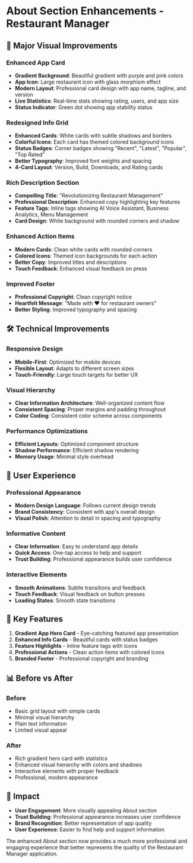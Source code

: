# About Section Enhancements - Restaurant Manager

## 🎨 Major Visual Improvements

### Enhanced App Card
- **Gradient Background**: Beautiful gradient with purple and pink colors
- **App Icon**: Large restaurant icon with glass morphism effect
- **Modern Layout**: Professional card design with app name, tagline, and version
- **Live Statistics**: Real-time stats showing rating, users, and app size
- **Status Indicator**: Green dot showing app stability status

### Redesigned Info Grid
- **Enhanced Cards**: White cards with subtle shadows and borders
- **Colorful Icons**: Each card has themed colored background icons
- **Status Badges**: Corner badges showing "Recent", "Latest", "Popular", "Top Rated"
- **Better Typography**: Improved font weights and spacing
- **4-Card Layout**: Version, Build, Downloads, and Rating cards

### Rich Description Section
- **Compelling Title**: "Revolutionizing Restaurant Management"
- **Professional Description**: Enhanced copy highlighting key features
- **Feature Tags**: Inline tags showing AI Voice Assistant, Business Analytics, Menu Management
- **Card Design**: White background with rounded corners and shadow

### Enhanced Action Items
- **Modern Cards**: Clean white cards with rounded corners
- **Colored Icons**: Themed icon backgrounds for each action
- **Better Copy**: Improved titles and descriptions
- **Touch Feedback**: Enhanced visual feedback on press

### Improved Footer
- **Professional Copyright**: Clean copyright notice
- **Heartfelt Message**: "Made with ❤️ for restaurant owners"
- **Better Styling**: Improved typography and spacing

## 🛠 Technical Improvements

### Responsive Design
- **Mobile-First**: Optimized for mobile devices
- **Flexible Layout**: Adapts to different screen sizes
- **Touch-Friendly**: Large touch targets for better UX

### Visual Hierarchy
- **Clear Information Architecture**: Well-organized content flow
- **Consistent Spacing**: Proper margins and padding throughout
- **Color Coding**: Consistent color scheme across components

### Performance Optimizations
- **Efficient Layouts**: Optimized component structure
- **Shadow Performance**: Efficient shadow rendering
- **Memory Usage**: Minimal style overhead

## 📱 User Experience

### Professional Appearance
- **Modern Design Language**: Follows current design trends
- **Brand Consistency**: Consistent with app's overall design
- **Visual Polish**: Attention to detail in spacing and typography

### Informative Content
- **Clear Information**: Easy to understand app details
- **Quick Access**: One-tap access to help and support
- **Trust Building**: Professional appearance builds user confidence

### Interactive Elements
- **Smooth Animations**: Subtle transitions and feedback
- **Touch Feedback**: Visual feedback on button presses
- **Loading States**: Smooth state transitions

## 🎯 Key Features

1. **Gradient App Hero Card** - Eye-catching featured app presentation
2. **Enhanced Info Cards** - Beautiful cards with status badges
3. **Feature Highlights** - Inline feature tags with icons
4. **Professional Actions** - Clean action items with colored icons
5. **Branded Footer** - Professional copyright and branding

## 📊 Before vs After

### Before
- Basic grid layout with simple cards
- Minimal visual hierarchy
- Plain text information
- Limited visual appeal

### After
- Rich gradient hero card with statistics
- Enhanced visual hierarchy with colors and shadows
- Interactive elements with proper feedback
- Professional, modern appearance

## 🚀 Impact

- **User Engagement**: More visually appealing About section
- **Trust Building**: Professional appearance increases user confidence
- **Brand Recognition**: Better representation of app quality
- **User Experience**: Easier to find help and support information

The enhanced About section now provides a much more professional and engaging experience that better represents the quality of the Restaurant Manager application.
